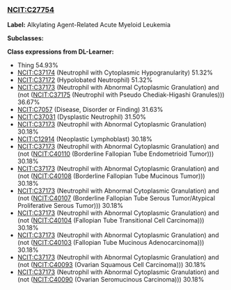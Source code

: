
### [NCIT:C27754](http://purl.obolibrary.org/obo/NCIT_C27754)
**Label:** Alkylating Agent-Related Acute Myeloid Leukemia

**Subclasses:** 

**Class expressions from DL-Learner:**

- Thing 54.93%
- [NCIT:C37174](http://purl.obolibrary.org/obo/NCIT_C37174) (Neutrophil with Cytoplasmic Hypogranularity) 51.32%
- [NCIT:C37172](http://purl.obolibrary.org/obo/NCIT_C37172) (Hypolobated Neutrophil) 51.32%
- [NCIT:C37173](http://purl.obolibrary.org/obo/NCIT_C37173) (Neutrophil with Abnormal Cytoplasmic Granulation) and (not ([NCIT:C37175](http://purl.obolibrary.org/obo/NCIT_C37175) (Neutrophil with Pseudo Chediak-Higashi Granules))) 36.67%
- [NCIT:C7057](http://purl.obolibrary.org/obo/NCIT_C7057) (Disease, Disorder or Finding) 31.63%
- [NCIT:C37031](http://purl.obolibrary.org/obo/NCIT_C37031) (Dysplastic Neutrophil) 31.50%
- [NCIT:C37173](http://purl.obolibrary.org/obo/NCIT_C37173) (Neutrophil with Abnormal Cytoplasmic Granulation) 30.18%
- [NCIT:C12914](http://purl.obolibrary.org/obo/NCIT_C12914) (Neoplastic Lymphoblast) 30.18%
- [NCIT:C37173](http://purl.obolibrary.org/obo/NCIT_C37173) (Neutrophil with Abnormal Cytoplasmic Granulation) and (not ([NCIT:C40110](http://purl.obolibrary.org/obo/NCIT_C40110) (Borderline Fallopian Tube Endometrioid Tumor))) 30.18%
- [NCIT:C37173](http://purl.obolibrary.org/obo/NCIT_C37173) (Neutrophil with Abnormal Cytoplasmic Granulation) and (not ([NCIT:C40108](http://purl.obolibrary.org/obo/NCIT_C40108) (Borderline Fallopian Tube Mucinous Tumor))) 30.18%
- [NCIT:C37173](http://purl.obolibrary.org/obo/NCIT_C37173) (Neutrophil with Abnormal Cytoplasmic Granulation) and (not ([NCIT:C40107](http://purl.obolibrary.org/obo/NCIT_C40107) (Borderline Fallopian Tube Serous Tumor/Atypical Proliferative Serous Tumor))) 30.18%
- [NCIT:C37173](http://purl.obolibrary.org/obo/NCIT_C37173) (Neutrophil with Abnormal Cytoplasmic Granulation) and (not ([NCIT:C40104](http://purl.obolibrary.org/obo/NCIT_C40104) (Fallopian Tube Transitional Cell Carcinoma))) 30.18%
- [NCIT:C37173](http://purl.obolibrary.org/obo/NCIT_C37173) (Neutrophil with Abnormal Cytoplasmic Granulation) and (not ([NCIT:C40103](http://purl.obolibrary.org/obo/NCIT_C40103) (Fallopian Tube Mucinous Adenocarcinoma))) 30.18%
- [NCIT:C37173](http://purl.obolibrary.org/obo/NCIT_C37173) (Neutrophil with Abnormal Cytoplasmic Granulation) and (not ([NCIT:C40093](http://purl.obolibrary.org/obo/NCIT_C40093) (Ovarian Squamous Cell Carcinoma))) 30.18%
- [NCIT:C37173](http://purl.obolibrary.org/obo/NCIT_C37173) (Neutrophil with Abnormal Cytoplasmic Granulation) and (not ([NCIT:C40090](http://purl.obolibrary.org/obo/NCIT_C40090) (Ovarian Seromucinous Carcinoma))) 30.18%


